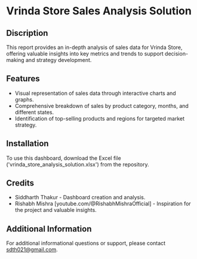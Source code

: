 # Vrinda Store Sales Analysis Solution

## Discription
This report provides an in-depth analysis of sales data for Vrinda Store, offering valuable insights into key metrics and trends to support decision-making and strategy development.

## Features
- Visual representation of sales data through interactive charts and graphs.
- Comprehensive breakdown of sales by product category, months, and different states.
- Identification of top-selling products and regions for targeted market strategy.

## Installation
To use this dashboard, download the Excel file ('vrinda_store_analysis_solution.xlsx') from the repository.

## Credits
- Siddharth Thakur - Dashboard creation and analysis.
- Rishabh Mishra [youtube.com/@RishabhMishraOfficial] - Inspiration for the project and valuable insights.

## Additional Information
For additional informational questions or support, please contact sdth021@gmail.com.
